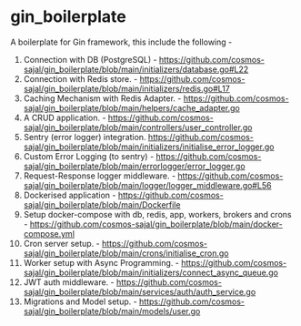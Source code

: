 # gin_boilerplate
A boilerplate for Gin framework, this include the following -
1. Connection with DB (PostgreSQL) - https://github.com/cosmos-sajal/gin_boilerplate/blob/main/initializers/database.go#L22
2. Connection with Redis store. - https://github.com/cosmos-sajal/gin_boilerplate/blob/main/initializers/redis.go#L17
3. Caching Mechanism with Redis Adapter. - https://github.com/cosmos-sajal/gin_boilerplate/blob/main/helpers/cache_adapter.go
4. A CRUD application. - https://github.com/cosmos-sajal/gin_boilerplate/blob/main/controllers/user_controller.go
5. Sentry (error logger) integration.  https://github.com/cosmos-sajal/gin_boilerplate/blob/main/initializers/initialise_error_logger.go
6. Custom Error Logging (to sentry) - https://github.com/cosmos-sajal/gin_boilerplate/blob/main/errorlogger/error_logger.go
7. Request-Response logger middleware. - https://github.com/cosmos-sajal/gin_boilerplate/blob/main/logger/logger_middleware.go#L56
8. Dockerised application - https://github.com/cosmos-sajal/gin_boilerplate/blob/main/Dockerfile
9. Setup docker-compose with db, redis, app, workers, brokers and crons - https://github.com/cosmos-sajal/gin_boilerplate/blob/main/docker-compose.yml
10. Cron server setup. - https://github.com/cosmos-sajal/gin_boilerplate/blob/main/crons/initialise_cron.go
11. Worker setup with Async Programming. - https://github.com/cosmos-sajal/gin_boilerplate/blob/main/initializers/connect_async_queue.go
12. JWT auth middleware. - https://github.com/cosmos-sajal/gin_boilerplate/blob/main/services/auth/auth_service.go
13. Migrations and Model setup. - https://github.com/cosmos-sajal/gin_boilerplate/blob/main/models/user.go
